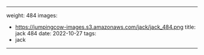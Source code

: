
---
weight: 484
images:
- https://jumpingcow-images.s3.amazonaws.com/jack/jack_484.png
title: jack 484
date: 2022-10-27
tags:
- jack
---
